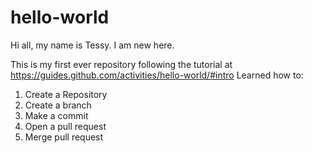 # hello-world

Hi all, my name is Tessy. I am new here.

This is my first ever repository following the tutorial at https://guides.github.com/activities/hello-world/#intro
Learned how to: 
1. Create a Repository
2. Create a branch
3. Make a commit
4. Open a pull request
5. Merge pull request
